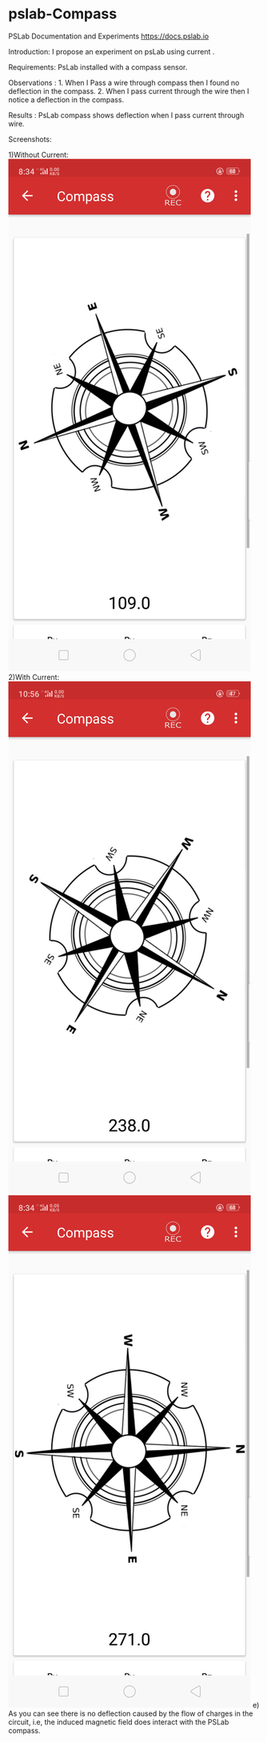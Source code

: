 # pslab-Compass
PSLab Documentation and Experiments https://docs.pslab.io

  Introduction: I propose an experiment on psLab using current .

  Requirements: PsLab installed with a compass sensor.
  
  Observations : 
     1. When I Pass a wire through compass then I found no deflection in the compass.
     2. When I pass current through the wire then I notice a deflection in the compass.
   
  Results : PsLab compass shows deflection when I pass current through wire. 


 Screenshots:

1)Without Current:
![compass1](Screenshot_2020-01-05-20-34-03-48.png)
2)With Current:
![compass2](Screenshot_2020-01-06-10-56-47-15.png)
![compass3](Screenshot_2020-01-05-20-34-12-65.png)
e) As you can see there is no deflection caused by the flow of charges in the circuit, i.e, the induced magnetic field does interact with the PSLab compass.

